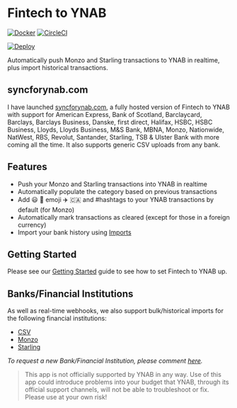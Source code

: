 # Fintech to YNAB

[![Docker](https://img.shields.io/docker/build/fintechtoynab/fintech-to-ynab.svg)](https://hub.docker.com/r/fintechtoynab/fintech-to-ynab)
[![CircleCI](https://circleci.com/gh/syncforynab/syncforynab.svg?style=svg)](https://circleci.com/gh/syncforynab/fintech-to-ynab)

[![Deploy](https://www.herokucdn.com/deploy/button.svg)](https://heroku.com/deploy?template=https://github.com/syncforynab/fintech-to-ynab)

Automatically push Monzo and Starling transactions to YNAB in realtime, plus import historical transactions.

## syncforynab.com

I have launched [syncforynab.com](https://syncforynab.com), a fully hosted version of Fintech to YNAB with support for American Express, Bank of Scotland, Barclaycard, Barclays, Barclays Business, Danske, first direct, Halifax, HSBC, HSBC Business, Lloyds, Lloyds Business, M&S Bank, MBNA, Monzo, Nationwide, NatWest, RBS, Revolut, Santander, Starling, TSB & Ulster Bank with more coming all the time. It also supports generic CSV uploads from any bank.

## Features
  - Push your Monzo and Starling transactions into YNAB in realtime
  - Automatically populate the category based on previous transactions
  - Add 😃 🍏 emoji ✈️ 🇨🇦 and #hashtags to your YNAB transactions by default (for Monzo)
  - Automatically mark transactions as cleared (except for those in a foreign currency)
  - Import your bank history using [Imports](#imports)

## Getting Started

Please see our [Getting Started](https://github.com/syncforynab/fintech-to-ynab/wiki/Getting-Started) guide to see how to set Fintech to YNAB up.

## Banks/Financial Institutions

As well as real-time webhooks, we also support bulk/historical imports for the following financial institutions:

- [CSV](https://github.com/syncforynab/fintech-to-ynab/wiki/Import:-CSV)
- [Monzo](https://github.com/syncforynab/fintech-to-ynab/wiki/import:-Monzo)
- [Starling](https://github.com/syncforynab/fintech-to-ynab/wiki/import:-Starling-Bank)

*To request a new Bank/Financial Institution, please comment [here](https://github.com/fintech-to-ynab/fintech-to-ynab/issues/73).*

> This app is not officially supported by YNAB in any way. Use of this app could introduce problems into your budget that YNAB, through its official support channels, will not be able to troubleshoot or fix. Please use at your own risk!
